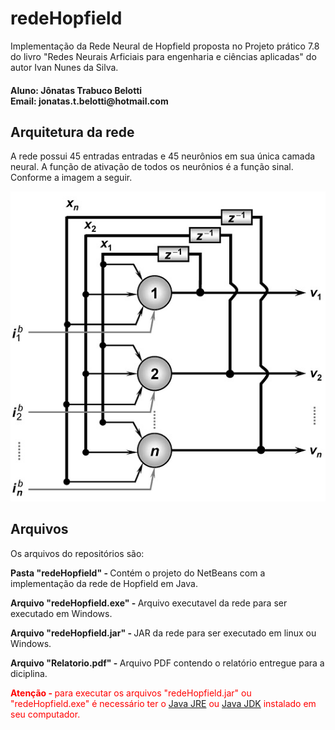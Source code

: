 <h1>redeHopfield</h1>
<p>Implementação da Rede Neural de Hopfield proposta no Projeto prático 7.8 do livro "Redes Neurais Arficiais para engenharia e ciências aplicadas" do autor Ivan Nunes da Silva.</p>

<h4>
Aluno: Jônatas Trabuco Belotti<br>
Email: jonatas.t.belotti@hotmail.com
</h4>

<h2>Arquitetura da rede</h2>
<p>A rede possui 45 entradas entradas e 45 neurônios em sua única camada neural.
A função de ativação de todos os neurônios é a função sinal.
Conforme a imagem a seguir.</p>

![Alt text](./redeHopfield.jpg)

<h2>Arquivos</h2>
<p>Os arquivos do repositórios são:</p>
<p><b>Pasta "redeHopfield" - </b> Contém o projeto do NetBeans com a implementação da rede de Hopfield em Java.</p>
<p><b>Arquivo "redeHopfield.exe" - </b> Arquivo executavel da rede para ser executado em Windows.</p>
<p><b>Arquivo "redeHopfield.jar" - </b> JAR da rede para ser executado em linux ou Windows.</p>
<p><b>Arquivo "Relatorio.pdf" - </b> Arquivo PDF contendo o relatório entregue para a diciplina.</p>

<p style="color: red"><b>Atenção - </b> para executar os arquivos "redeHopfield.jar" ou "redeHopfield.exe" é necessário ter o <a target="_blank" href="https://www.java.com/pt_BR/download/">Java JRE</a> ou <a target="_blank" href="http://www.oracle.com/technetwork/pt/java/javase/downloads/index.html">Java JDK</a> instalado em seu computador.</p>